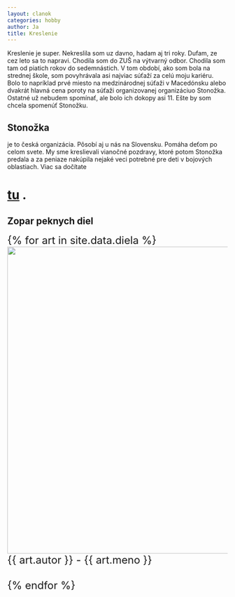 ```yaml
---
layout: clanok
categories: hobby
author: Ja
title: Kreslenie
---
```

<style type="text/css">
img {
width: 700px;
}
</style>

Kreslenie je super. Nekreslila som uz davno, hadam aj tri roky. Dufam, ze cez leto sa to napravi. Chodila som do ZUŠ na výtvarný odbor.
Chodila som tam od piatich rokov do sedemnástich. V tom období, ako som bola na strednej škole, som povyhrávala asi najviac súťaží za
celú moju kariéru. Bolo to napríklad prvé miesto na medzinárodnej súťaži v Macedónsku alebo dvakrát hlavná cena poroty na súťaži 
organizovanej organizáciuo Stonožka. Ostatné už nebudem spomínať, ale bolo ich dokopy asi 11. Ešte by som chcela spomenúť Stonožku.

## Stonožka
je to česká organizácia. Pôsobí aj u nás na Slovensku. Pomáha deťom po celom svete. My sme kreslievali vianočné pozdravy, ktoré potom
Stonožka predala a za peniaze nakúpila nejaké veci potrebné pre deti v bojových oblastiach. Viac sa dočítate 
# [tu](http://www.stonozka.org/home.html) .

## Zopar peknych diel

<div style="font-size: 24px">
{% for art in site.data.diela %}
    <img src="{{ art.odkaz | absolute_url }}"> <br />
	{{ art.autor }} - {{ art.meno }} <br /><br />
{% endfor %}
</div>

